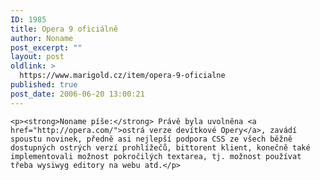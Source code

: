 ```yaml
---
ID: 1985
title: Opera 9 oficiálně
author: Noname
post_excerpt: ""
layout: post
oldlink: >
  https://www.marigold.cz/item/opera-9-oficialne
published: true
post_date: 2006-06-20 13:00:21
---
```

	<p><strong>Noname píše:</strong> Právě byla uvolněna <a href="http://opera.com/">ostrá verze devítkové Opery</a>, zavádí spoustu novinek, předně asi nejlepší podpora CSS ze všech běžně dostupných ostrých verzí prohlížečů, bittorent klient, konečně také implementovali možnost pokročilých textarea, tj. možnost používat třeba wysiwyg editory na webu atd.</p>